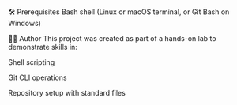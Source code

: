 🛠️ Prerequisites
Bash shell (Linux or macOS terminal, or Git Bash on Windows)

👩‍💻 Author
This project was created as part of a hands-on lab to demonstrate skills in:

Shell scripting

Git CLI operations

Repository setup with standard files
